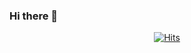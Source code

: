 ### Hi there 👋


 <div align=center>
	
  [![Hits](https://hits.seeyoufarm.com/api/count/incr/badge.svg?url=https%3A%2F%2Fgithub.com%2FJinDevT)](https://hits.seeyoufarm.com)
	
  </div>

